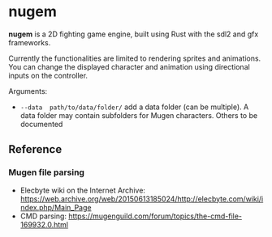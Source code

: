 # nugem

**nugem** is a 2D fighting game engine, built using Rust with the sdl2 and gfx frameworks.

Currently the functionalities are limited to rendering sprites and animations. You can change the displayed character and animation using directional inputs on the controller. 

Arguments:
* `--data  path/to/data/folder/` add a data folder (can be multiple). A data folder may contain subfolders for Mugen characters.
Others to be documented

## Reference

### Mugen file parsing

* Elecbyte wiki on the Internet Archive: https://web.archive.org/web/20150613185024/http://elecbyte.com/wiki/index.php/Main_Page
* CMD parsing: https://mugenguild.com/forum/topics/the-cmd-file-169932.0.html
